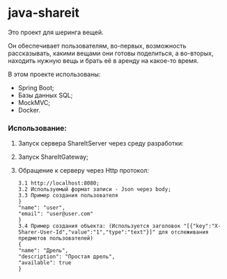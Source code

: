# java-shareit
Это проект для шеринга вещей.

Он обеспечивает пользователям, во-первых, возможность рассказывать, какими вещами они готовы поделиться, а во-вторых, находить нужную вещь и брать её в аренду на какое-то время. 

В этом проекте использованы: 
- Spring Boot;
- Базы данных SQL;
- MockMVC;
- Docker.

### Использование: 

 1. Запуск сервера ShareItServer через среду разработки:
 2. Запуск ShareItGateway;
 3. Обращение к серверу через Http протокол:

        3.1 http://localhost:8080;
        3.2 Используемый формат записи - Json через body;
        3.3 Пример создания пользователя
        }
        "name": "user",
        "email": "user@user.com"
        }
        3.4 Пример создания объекта: (Используется заголовок "[{"key":"X-Sharer-User-Id","value":"1","type":"text"}]" для отслеживания предметов пользователей) 
        {
        "name": "Дрель",
        "description": "Простая дрель",
        "available": true
        }
 
 
